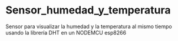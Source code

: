 # Sensor_humedad_y_temperatura
Sensor para visualizar la humedad y la temperatura al mismo tiempo usando la librería DHT en un NODEMCU esp8266
